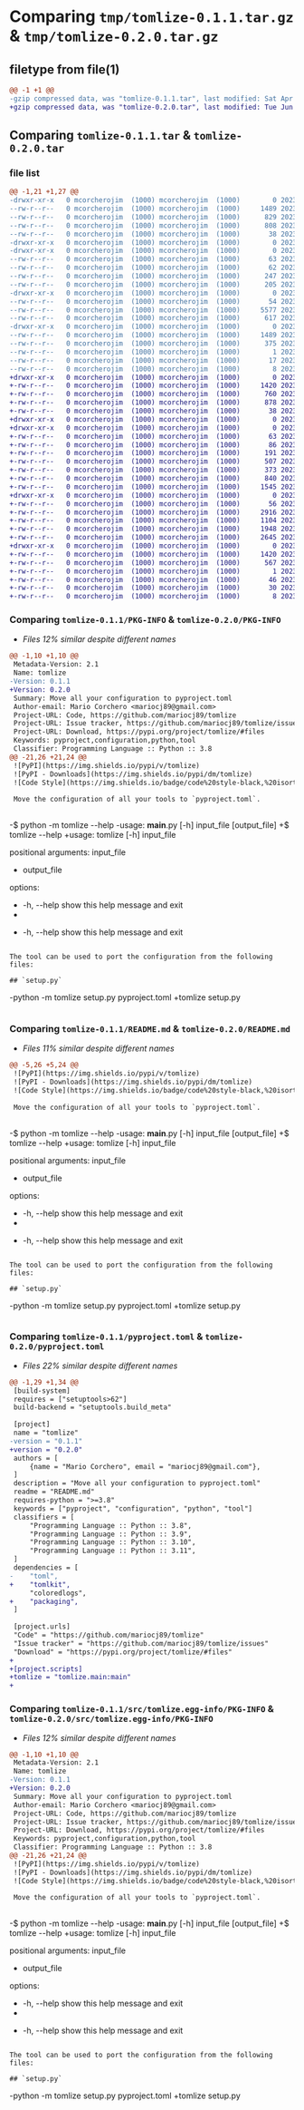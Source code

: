 # Comparing `tmp/tomlize-0.1.1.tar.gz` & `tmp/tomlize-0.2.0.tar.gz`

## filetype from file(1)

```diff
@@ -1 +1 @@
-gzip compressed data, was "tomlize-0.1.1.tar", last modified: Sat Apr 22 21:53:55 2023, max compression
+gzip compressed data, was "tomlize-0.2.0.tar", last modified: Tue Jun 20 10:46:00 2023, max compression
```

## Comparing `tomlize-0.1.1.tar` & `tomlize-0.2.0.tar`

### file list

```diff
@@ -1,21 +1,27 @@
-drwxr-xr-x   0 mcorcherojim  (1000) mcorcherojim  (1000)        0 2023-04-22 21:53:55.472405 tomlize-0.1.1/
--rw-r--r--   0 mcorcherojim  (1000) mcorcherojim  (1000)     1489 2023-04-22 21:53:55.472405 tomlize-0.1.1/PKG-INFO
--rw-r--r--   0 mcorcherojim  (1000) mcorcherojim  (1000)      829 2023-04-22 21:52:21.000000 tomlize-0.1.1/README.md
--rw-r--r--   0 mcorcherojim  (1000) mcorcherojim  (1000)      808 2023-04-22 21:53:45.000000 tomlize-0.1.1/pyproject.toml
--rw-r--r--   0 mcorcherojim  (1000) mcorcherojim  (1000)       38 2023-04-22 21:53:55.472405 tomlize-0.1.1/setup.cfg
-drwxr-xr-x   0 mcorcherojim  (1000) mcorcherojim  (1000)        0 2023-04-22 21:53:55.462405 tomlize-0.1.1/src/
-drwxr-xr-x   0 mcorcherojim  (1000) mcorcherojim  (1000)        0 2023-04-22 21:53:55.462405 tomlize-0.1.1/src/tomlize/
--rw-r--r--   0 mcorcherojim  (1000) mcorcherojim  (1000)       63 2023-04-19 11:25:03.000000 tomlize-0.1.1/src/tomlize/__init__.py
--rw-r--r--   0 mcorcherojim  (1000) mcorcherojim  (1000)       62 2023-04-19 16:49:30.000000 tomlize-0.1.1/src/tomlize/__main__.py
--rw-r--r--   0 mcorcherojim  (1000) mcorcherojim  (1000)      247 2023-04-19 16:51:24.000000 tomlize-0.1.1/src/tomlize/cli.py
--rw-r--r--   0 mcorcherojim  (1000) mcorcherojim  (1000)      205 2023-04-19 20:42:21.000000 tomlize-0.1.1/src/tomlize/exceptions.py
-drwxr-xr-x   0 mcorcherojim  (1000) mcorcherojim  (1000)        0 2023-04-22 21:53:55.472405 tomlize-0.1.1/src/tomlize/loaders/
--rw-r--r--   0 mcorcherojim  (1000) mcorcherojim  (1000)       54 2023-04-19 20:44:26.000000 tomlize-0.1.1/src/tomlize/loaders/__init__.py
--rw-r--r--   0 mcorcherojim  (1000) mcorcherojim  (1000)     5577 2023-04-22 21:31:11.000000 tomlize-0.1.1/src/tomlize/loaders/setup_py.py
--rw-r--r--   0 mcorcherojim  (1000) mcorcherojim  (1000)      617 2023-04-19 21:02:37.000000 tomlize-0.1.1/src/tomlize/main.py
-drwxr-xr-x   0 mcorcherojim  (1000) mcorcherojim  (1000)        0 2023-04-22 21:53:55.472405 tomlize-0.1.1/src/tomlize.egg-info/
--rw-r--r--   0 mcorcherojim  (1000) mcorcherojim  (1000)     1489 2023-04-22 21:53:55.000000 tomlize-0.1.1/src/tomlize.egg-info/PKG-INFO
--rw-r--r--   0 mcorcherojim  (1000) mcorcherojim  (1000)      375 2023-04-22 21:53:55.000000 tomlize-0.1.1/src/tomlize.egg-info/SOURCES.txt
--rw-r--r--   0 mcorcherojim  (1000) mcorcherojim  (1000)        1 2023-04-22 21:53:55.000000 tomlize-0.1.1/src/tomlize.egg-info/dependency_links.txt
--rw-r--r--   0 mcorcherojim  (1000) mcorcherojim  (1000)       17 2023-04-22 21:53:55.000000 tomlize-0.1.1/src/tomlize.egg-info/requires.txt
--rw-r--r--   0 mcorcherojim  (1000) mcorcherojim  (1000)        8 2023-04-22 21:53:55.000000 tomlize-0.1.1/src/tomlize.egg-info/top_level.txt
+drwxr-xr-x   0 mcorcherojim  (1000) mcorcherojim  (1000)        0 2023-06-20 10:46:00.933693 tomlize-0.2.0/
+-rw-r--r--   0 mcorcherojim  (1000) mcorcherojim  (1000)     1420 2023-06-20 10:46:00.933693 tomlize-0.2.0/PKG-INFO
+-rw-r--r--   0 mcorcherojim  (1000) mcorcherojim  (1000)      760 2023-06-20 10:45:49.000000 tomlize-0.2.0/README.md
+-rw-r--r--   0 mcorcherojim  (1000) mcorcherojim  (1000)      878 2023-06-20 10:45:49.000000 tomlize-0.2.0/pyproject.toml
+-rw-r--r--   0 mcorcherojim  (1000) mcorcherojim  (1000)       38 2023-06-20 10:46:00.933693 tomlize-0.2.0/setup.cfg
+drwxr-xr-x   0 mcorcherojim  (1000) mcorcherojim  (1000)        0 2023-06-20 10:46:00.933693 tomlize-0.2.0/src/
+drwxr-xr-x   0 mcorcherojim  (1000) mcorcherojim  (1000)        0 2023-06-20 10:46:00.933693 tomlize-0.2.0/src/tomlize/
+-rw-r--r--   0 mcorcherojim  (1000) mcorcherojim  (1000)       63 2023-05-07 14:32:30.000000 tomlize-0.2.0/src/tomlize/__init__.py
+-rw-r--r--   0 mcorcherojim  (1000) mcorcherojim  (1000)       86 2023-05-23 19:27:58.000000 tomlize-0.2.0/src/tomlize/__main__.py
+-rw-r--r--   0 mcorcherojim  (1000) mcorcherojim  (1000)      191 2023-05-23 19:31:43.000000 tomlize-0.2.0/src/tomlize/cli.py
+-rw-r--r--   0 mcorcherojim  (1000) mcorcherojim  (1000)      507 2023-05-25 14:04:30.000000 tomlize-0.2.0/src/tomlize/converter.py
+-rw-r--r--   0 mcorcherojim  (1000) mcorcherojim  (1000)      373 2023-05-25 15:24:16.000000 tomlize-0.2.0/src/tomlize/exceptions.py
+-rw-r--r--   0 mcorcherojim  (1000) mcorcherojim  (1000)      840 2023-06-20 10:45:49.000000 tomlize-0.2.0/src/tomlize/main.py
+-rw-r--r--   0 mcorcherojim  (1000) mcorcherojim  (1000)     1545 2023-05-25 17:49:08.000000 tomlize-0.2.0/src/tomlize/merger.py
+drwxr-xr-x   0 mcorcherojim  (1000) mcorcherojim  (1000)        0 2023-06-20 10:46:00.933693 tomlize-0.2.0/src/tomlize/setup_py/
+-rw-r--r--   0 mcorcherojim  (1000) mcorcherojim  (1000)       56 2023-05-24 12:16:35.000000 tomlize-0.2.0/src/tomlize/setup_py/__init__.py
+-rw-r--r--   0 mcorcherojim  (1000) mcorcherojim  (1000)     2916 2023-05-23 15:40:41.000000 tomlize-0.2.0/src/tomlize/setup_py/fields_mapping.py
+-rw-r--r--   0 mcorcherojim  (1000) mcorcherojim  (1000)     1104 2023-05-24 13:12:26.000000 tomlize-0.2.0/src/tomlize/setup_py/reader.py
+-rw-r--r--   0 mcorcherojim  (1000) mcorcherojim  (1000)     1948 2023-05-25 13:58:54.000000 tomlize-0.2.0/src/tomlize/setup_py/remover.py
+-rw-r--r--   0 mcorcherojim  (1000) mcorcherojim  (1000)     2645 2023-05-25 13:41:40.000000 tomlize-0.2.0/src/tomlize/setup_py/transformer.py
+drwxr-xr-x   0 mcorcherojim  (1000) mcorcherojim  (1000)        0 2023-06-20 10:46:00.933693 tomlize-0.2.0/src/tomlize.egg-info/
+-rw-r--r--   0 mcorcherojim  (1000) mcorcherojim  (1000)     1420 2023-06-20 10:46:00.000000 tomlize-0.2.0/src/tomlize.egg-info/PKG-INFO
+-rw-r--r--   0 mcorcherojim  (1000) mcorcherojim  (1000)      567 2023-06-20 10:46:00.000000 tomlize-0.2.0/src/tomlize.egg-info/SOURCES.txt
+-rw-r--r--   0 mcorcherojim  (1000) mcorcherojim  (1000)        1 2023-06-20 10:46:00.000000 tomlize-0.2.0/src/tomlize.egg-info/dependency_links.txt
+-rw-r--r--   0 mcorcherojim  (1000) mcorcherojim  (1000)       46 2023-06-20 10:46:00.000000 tomlize-0.2.0/src/tomlize.egg-info/entry_points.txt
+-rw-r--r--   0 mcorcherojim  (1000) mcorcherojim  (1000)       30 2023-06-20 10:46:00.000000 tomlize-0.2.0/src/tomlize.egg-info/requires.txt
+-rw-r--r--   0 mcorcherojim  (1000) mcorcherojim  (1000)        8 2023-06-20 10:46:00.000000 tomlize-0.2.0/src/tomlize.egg-info/top_level.txt
```

### Comparing `tomlize-0.1.1/PKG-INFO` & `tomlize-0.2.0/PKG-INFO`

 * *Files 12% similar despite different names*

```diff
@@ -1,10 +1,10 @@
 Metadata-Version: 2.1
 Name: tomlize
-Version: 0.1.1
+Version: 0.2.0
 Summary: Move all your configuration to pyproject.toml
 Author-email: Mario Corchero <mariocj89@gmail.com>
 Project-URL: Code, https://github.com/mariocj89/tomlize
 Project-URL: Issue tracker, https://github.com/mariocj89/tomlize/issues
 Project-URL: Download, https://pypi.org/project/tomlize/#files
 Keywords: pyproject,configuration,python,tool
 Classifier: Programming Language :: Python :: 3.8
@@ -21,26 +21,24 @@
 ![PyPI](https://img.shields.io/pypi/v/tomlize)
 ![PyPI - Downloads](https://img.shields.io/pypi/dm/tomlize)
 ![Code Style](https://img.shields.io/badge/code%20style-black,%20isort-000000.svg)
 
 Move the configuration of all your tools to `pyproject.toml`.
 
 ```
-$ python -m tomlize --help
-usage: __main__.py [-h] input_file [output_file]
+$ tomlize --help
+usage: tomlize [-h] input_file
 
 positional arguments:
   input_file
-  output_file
 
 options:
-  -h, --help   show this help message and exit
-
+  -h, --help  show this help message and exit
 ```
 
 The tool can be used to port the configuration from the following files:
 
 ## `setup.py`
 
 ```
-python -m tomlize setup.py pyproject.toml
+tomlize setup.py
 ```
```

### Comparing `tomlize-0.1.1/README.md` & `tomlize-0.2.0/README.md`

 * *Files 11% similar despite different names*

```diff
@@ -5,26 +5,24 @@
 ![PyPI](https://img.shields.io/pypi/v/tomlize)
 ![PyPI - Downloads](https://img.shields.io/pypi/dm/tomlize)
 ![Code Style](https://img.shields.io/badge/code%20style-black,%20isort-000000.svg)
 
 Move the configuration of all your tools to `pyproject.toml`.
 
 ```
-$ python -m tomlize --help
-usage: __main__.py [-h] input_file [output_file]
+$ tomlize --help
+usage: tomlize [-h] input_file
 
 positional arguments:
   input_file
-  output_file
 
 options:
-  -h, --help   show this help message and exit
-
+  -h, --help  show this help message and exit
 ```
 
 The tool can be used to port the configuration from the following files:
 
 ## `setup.py`
 
 ```
-python -m tomlize setup.py pyproject.toml
+tomlize setup.py
 ```
```

### Comparing `tomlize-0.1.1/pyproject.toml` & `tomlize-0.2.0/pyproject.toml`

 * *Files 22% similar despite different names*

```diff
@@ -1,29 +1,34 @@
 [build-system]
 requires = ["setuptools>62"]
 build-backend = "setuptools.build_meta"
 
 [project]
 name = "tomlize"
-version = "0.1.1"
+version = "0.2.0"
 authors = [
     {name = "Mario Corchero", email = "mariocj89@gmail.com"},
 ]
 description = "Move all your configuration to pyproject.toml"
 readme = "README.md"
 requires-python = ">=3.8"
 keywords = ["pyproject", "configuration", "python", "tool"]
 classifiers = [
     "Programming Language :: Python :: 3.8",
     "Programming Language :: Python :: 3.9",
     "Programming Language :: Python :: 3.10",
     "Programming Language :: Python :: 3.11",
 ]
 dependencies = [
-    "toml",
+    "tomlkit",
     "coloredlogs",
+    "packaging",
 ]
 
 [project.urls]
 "Code" = "https://github.com/mariocj89/tomlize"
 "Issue tracker" = "https://github.com/mariocj89/tomlize/issues"
 "Download" = "https://pypi.org/project/tomlize/#files"
+
+[project.scripts]
+tomlize = "tomlize.main:main"
+
```

### Comparing `tomlize-0.1.1/src/tomlize.egg-info/PKG-INFO` & `tomlize-0.2.0/src/tomlize.egg-info/PKG-INFO`

 * *Files 12% similar despite different names*

```diff
@@ -1,10 +1,10 @@
 Metadata-Version: 2.1
 Name: tomlize
-Version: 0.1.1
+Version: 0.2.0
 Summary: Move all your configuration to pyproject.toml
 Author-email: Mario Corchero <mariocj89@gmail.com>
 Project-URL: Code, https://github.com/mariocj89/tomlize
 Project-URL: Issue tracker, https://github.com/mariocj89/tomlize/issues
 Project-URL: Download, https://pypi.org/project/tomlize/#files
 Keywords: pyproject,configuration,python,tool
 Classifier: Programming Language :: Python :: 3.8
@@ -21,26 +21,24 @@
 ![PyPI](https://img.shields.io/pypi/v/tomlize)
 ![PyPI - Downloads](https://img.shields.io/pypi/dm/tomlize)
 ![Code Style](https://img.shields.io/badge/code%20style-black,%20isort-000000.svg)
 
 Move the configuration of all your tools to `pyproject.toml`.
 
 ```
-$ python -m tomlize --help
-usage: __main__.py [-h] input_file [output_file]
+$ tomlize --help
+usage: tomlize [-h] input_file
 
 positional arguments:
   input_file
-  output_file
 
 options:
-  -h, --help   show this help message and exit
-
+  -h, --help  show this help message and exit
 ```
 
 The tool can be used to port the configuration from the following files:
 
 ## `setup.py`
 
 ```
-python -m tomlize setup.py pyproject.toml
+tomlize setup.py
 ```
```

